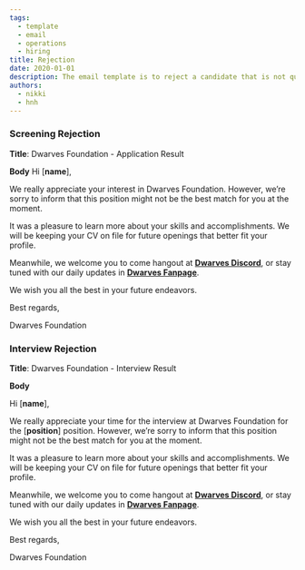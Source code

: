 ```yaml
---
tags: 
  - template
  - email
  - operations
  - hiring
title: Rejection
date: 2020-01-01
description: The email template is to reject a candidate that is not qualified in the recruitment process. 
authors:
  - nikki
  - hnh
---
```


### Screening Rejection
**Title**: Dwarves Foundation - Application Result 

**Body**
Hi [**name**],

We really appreciate your interest in Dwarves Foundation. However, we’re sorry to inform that this position might not be the best match for you at the moment.

It was a pleasure to learn more about your skills and accomplishments. We will be keeping your CV on file for future openings that better fit your profile.

Meanwhile, we welcome you to come hangout at [**Dwarves Discord**](http://discord.gg/dwarvesv), or stay tuned with our daily updates in [**Dwarves Fanpage**](https://www.facebook.com/dwarvesf).

We wish you all the best in your future endeavors.

Best regards,

Dwarves Foundation

### Interview Rejection
**Title**: Dwarves Foundation - Interview Result

**Body**

Hi [**name**],

We really appreciate your time for the interview at Dwarves Foundation for the [**position**] position. However, we’re sorry to inform that this position might not be the best match for you at the moment.

It was a pleasure to learn more about your skills and accomplishments. We will be keeping your CV on file for future openings that better fit your profile.

Meanwhile, we welcome you to come hangout at [**Dwarves Discord**](http://discord.gg/dwarvesv), or stay tuned with our daily updates in [**Dwarves Fanpage**](https://www.facebook.com/dwarvesf).

We wish you all the best in your future endeavors.

Best regards,

Dwarves Foundation
